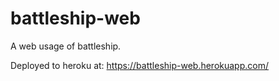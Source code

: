 # battleship-web
A web usage of battleship.

Deployed to heroku at:
https://battleship-web.herokuapp.com/